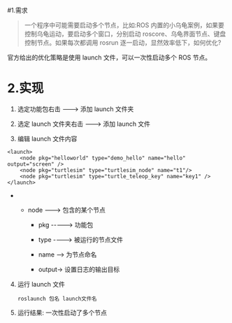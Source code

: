#1.需求

> 一个程序中可能需要启动多个节点，比如:ROS 内置的小乌龟案例，如果要控制乌龟运动，要启动多个窗口，分别启动 roscore、乌龟界面节点、键盘控制节点。如果每次都调用 rosrun 逐一启动，显然效率低下，如何优化?

官方给出的优化策略是使用 launch 文件，可以一次性启动多个 ROS 节点。

# 2.实现

1. 选定功能包右击 ---> 添加 launch 文件夹
    
2. 选定 launch 文件夹右击 ---> 添加 launch 文件
    
3. 编辑 launch 文件内容
```launch
<launch>
    <node pkg="helloworld" type="demo_hello" name="hello" output="screen" />
    <node pkg="turtlesim" type="turtlesim_node" name="t1"/>
    <node pkg="turtlesim" type="turtle_teleop_key" name="key1" />
</launch>
```
- - node ---> 包含的某个节点
        
    - pkg -----> 功能包
        
    - type ----> 被运行的节点文件
        
    - name --> 为节点命名
        
    - output-> 设置日志的输出目标
        
4. 运行 launch 文件
    
    `roslaunch 包名 launch文件名`
    
5. 运行结果: 一次性启动了多个节点